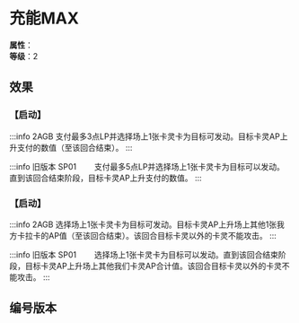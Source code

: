 
<script setup>
let list = [
    { number: "SP01-020", url: "/packs/SP01" },
    { number: "2AGB-018", url: "/packs/2AGB" }
]
</script>

# 充能MAX

**属性**：<CardAttribute text="电"/><br>
**等级**：2

## 效果

### 【启动】

:::info 2AGB
支付最多3点LP并选择场上1张卡灵卡为目标可发动。目标卡灵AP上升支付的数值（至该回合结束）。
:::

:::info 旧版本 SP01
&emsp;&emsp;支付最多5点LP并选择场上1张卡灵卡为目标可以发动。直到该回合结束阶段，目标卡灵AP上升支付的数值。
:::

### 【启动】

:::info 2AGB
选择场上1张卡灵卡为目标可发动。目标卡灵AP上升场上其他1张我方卡拉卡的AP值（至该回合结束）。该回合目标卡灵以外的卡灵不能攻击。
:::

:::info 旧版本 SP01
&emsp;&emsp;选择场上1张卡灵卡为目标可以发动。直到该回合结束阶段，目标卡灵AP上升场上其他我们卡灵AP合计值。该回合目标卡灵以外的卡灵不能攻击。
:::

## 编号版本

<CardNumberBox :list="list"/>
